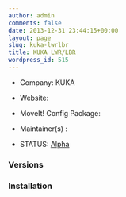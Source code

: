 ```yaml
---
author: admin
comments: false
date: 2013-12-31 23:44:15+00:00
layout: page
slug: kuka-lwrlbr
title: KUKA LWR/LBR
wordpress_id: 515
---
```



	
  * Company: KUKA

	
  * Website:

	
  * MoveIt! Config Package: 

	
  * Maintainer(s) :

	
  * STATUS: [Alpha](/about/moveit-status#legend)




### Versions








### Installation






